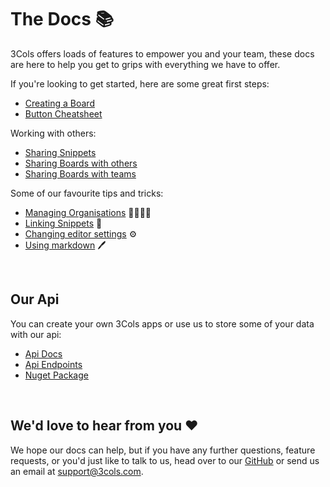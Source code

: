 # The Docs :books:

3Cols offers loads of features to empower you and your team, these docs are here to help you get to grips with everything we have to offer. 

If you're looking to get started, here are some great first steps:
- [Creating a Board](https://dev.3cols.com/docs/Boards/CreatingABoard)
- [Button Cheatsheet](https://dev.3cols.com/docs/ButtonCheatsheet)

Working with others: 
- [Sharing Snippets](https://dev.3cols.com/docs/CategoriesSubcategoriesAndSnippets/SharingASnippet)
- [Sharing Boards with others](https://dev.3cols.com/docs/Boards/SharingABoard)
- [Sharing Boards with teams](https://dev.3cols.com/docs/Organisations/SharingWithOrganisations)

Some of our favourite tips and tricks:
- [Managing Organisations](https://dev.3cols.com/docs/Organisations/ManagingMembers) 👨‍👩‍👧‍👦
- [Linking Snippets](https://dev.3cols.com/docs/CategoriesSubcategoriesAndSnippets/LinkingSnippets) 🔗
- [Changing editor settings](https://dev.3cols.com/docs/TheEditor) ⚙️
- [Using markdown](https://dev.3cols.com/docs/CategoriesSubcategoriesAndSnippets/UsingMarkdown) 🖊️

</br>

## Our Api

You can create your own 3Cols apps or use us to store some of your data with our api:

- [Api Docs](https://dev.3cols.com/docs/UsingTheAPI)
- [Api Endpoints](https://dev.3cols.com/APIDocs/)
- [Nuget Package](https://www.nuget.org/packages/3ColsAPI/)


</br>

## We'd love to hear from you :heart:

We hope our docs can help, but if you have any further questions, feature requests, or you'd just like to talk to us, head over to our [GitHub](https://github.com/OliBlade/3Cols) or send us an email at [support@3cols.com](mailto:support@3cols.com).